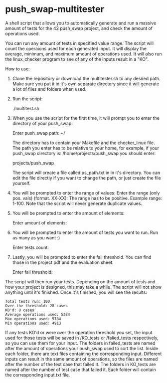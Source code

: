 # push_swap-multitester
A shell script that allows you to automatically generate and run a massive amount of tests for the 42 push_swap project, and check the amount of operations used.

You can run any amount of tests in specified value range. The script will count the operaions used for each generated input. It will display the average, minimum, and maximum amount of operations used. It will also run the linux_checker program to see of any of the inputs result in a "KO".

How to use:
1. Clone the repository or download the multitester.sh to any desired path. Make sure you put it in it's own separate directory since it will generate a lot of files and folders when used.
2. Run the script:

    ./multitest.sh

4. When you use the script for the first time, it will prompt you to enter the directory of your push_swap:

    Enter push_swap path: ~/

   The directory has to contain your Makefile and the checker_linux file. 
   The path you enter has to be relative to your home, for example, if your push_swap directory is: 
    /home/projects/push_swap
   you should enter:

    projects/push_swap

   The script will create a file called ps_path.txt in in it's directory. You can edit the file directly if you want to change the path, or just create the file yourself.
6. You will be prompted to enter the range of values: 
    Enter the range (only pos. vals) (format. XX-XX): 
   The range has to be positive. Example range: 1-100. Note that the script will never generate duplicate values.
7. You will be prompted to enter the amount of elements:

    Enter amount of elements:

9. You will be prompted to enter the amount of tests you want to run. Run as many as you want :)

    Enter tests count:

11. Lastly, you will be prompted to enter the fail threshold. You can find those in the project pdf and the evaluation sheet.

    Enter fail threshold:


The script will then run your tests. Depending on the amount of tests and how your project is designed, this may take a while. The script will not show anything until it's finished.
Once it's finished, you will see the results:

	Total tests run: 100
	Over the threshold: 28 cases
	KO'd: 0 cases
	Average operations used: 5384
	Max operations used: 5784
	Min operations used: 4913

If any tests KO'd or were over the operation threshold you set, the input used for those tests will be saved in /KO_tests or /falied_tests respectively, so you can use them for your input.
The folders in failed_tests are named after the amount of operations your push_swap used to sort the list. Inside each folder, there are text files containing the corresponding input. Different inputs can result in the same amount of operations, so the files are named after the number of the test case that failed it.
The folders in KO_tests are named after the number of test case that failed it. Each folder will contain the corresponding input.txt file.
